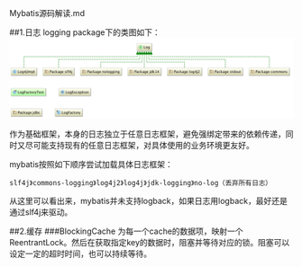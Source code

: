 Mybatis源码解读.md

##1.日志
logging package下的类图如下：
![日志类图](../static/logClassDiagram.png)

作为基础框架，本身的日志独立于任意日志框架，避免强绑定带来的依赖传递，同时又尽可能支持现有的任意日志框架，对具体使用的业务环境更友好。

mybatis按照如下顺序尝试加载具体日志框架：
    
    slf4j》commons-logging》log4j2》log4j》jdk-logging》no-log（丢弃所有日志）

从这里可以看出来，mybatis并未支持logback，如果日志用logback，最好还是通过slf4j来驱动。

##2.缓存
###BlockingCache
为每一个cache的数据项，映射一个ReentrantLock。然后在获取指定key的数据时，阻塞并等待对应的锁。阻塞可以设定一定的超时时间，也可以持续等待。